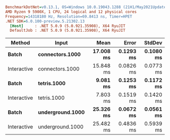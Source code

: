 ``` ini

BenchmarkDotNet=v0.13.1, OS=Windows 10.0.19043.1288 (21H1/May2021Update)
AMD Ryzen 9 5900X, 1 CPU, 24 logical and 12 physical cores
Frequency=14318180 Hz, Resolution=69.8413 ns, Timer=HPET
.NET SDK=6.0.100-preview.5.21302.13
  [Host]     : .NET 5.0.9 (5.0.921.35908), X64 RyuJIT
  DefaultJob : .NET 5.0.9 (5.0.921.35908), X64 RyuJIT


```
|      Method |            Input |      Mean |     Error |    StdDev |
|------------ |----------------- |----------:|----------:|----------:|
|       **Batch** |  **connectors.1000** | **17.008 ms** | **0.1293 ms** | **0.1080 ms** |
| Interactive |  connectors.1000 | 15.848 ms | 0.0826 ms | 0.0773 ms |
|       **Batch** |      **tetris.1000** |  **9.081 ms** | **0.1253 ms** | **0.1172 ms** |
| Interactive |      tetris.1000 |  7.803 ms | 0.1519 ms | 0.1420 ms |
|       **Batch** | **underground.1000** | **25.326 ms** | **0.0672 ms** | **0.0561 ms** |
| Interactive | underground.1000 | 25.482 ms | 0.4836 ms | 0.5939 ms |

